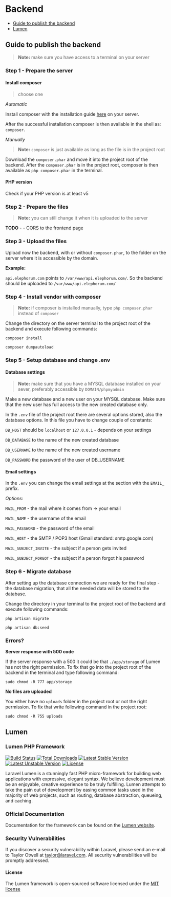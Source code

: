 # Backend

 - [Guide to publish the backend](#guide-to-publish-the-backend)
 - [Lumen](#lumen)

## Guide to publish the backend

> **Note:** make sure you have access to a terminal on your server

### Step 1 - Prepare the server

#### Install composer

> choose one

*Automatic*

Install composer with the installation guide [here](https://getcomposer.org/download/) on your server.

After the successful installation composer is then available in the shell as: `composer`.

*Manually*

>**Note:** `composer` is just available as long as the file is in the project root

Download the `composer.phar` and move it into the project root of the backend. After the `composer.phar` is in the project root, composer is then available as `php composer.phar` in the terminal.

#### PHP version

Check if your PHP version is at least v5

### Step 2 - Prepare the files

>**Note:** you can still change it when it is uploaded to the server

**TODO** - - CORS to the frontend page

### Step 3 - Upload the files

Upload now the backend, with or without `composer.phar`, to the folder on the server where it is accessible by the domain.

**Example:**

`api.elephorum.com` points to `/var/www/api.elephorum.com/`. So the backend should be uploaded to `/var/www/api.elephorum.com/`

### Step 4 - Install vendor with composer

>**Note:** if composer is installed manually, type `php composer.phar` instead of `composer`

Change the directory on the server terminal to the project root of the backend and execute following commands:

`composer install`

`composer dumpautoload`

### Step 5 - Setup database and change .env

#### Database settings

>**Note:** make sure that you have a MYSQL database installed on your sever, preferably accessible by `DOMAIN/phpmyadmin`

Make a new database and a new user on your MYSQL database. Make sure that the new user has full access to the new created database only.

In the `.env` file of the project root there are several options stored, also the database options. In this file you have to change couple of constants:

`DB_HOST` should be `localhost` or `127.0.0.1` - depends on your settings

`DB_DATABASE` to the name of the new created database

`DB_USERNAME` to the name of the new created username

`DB_PASSWORD` the password of the user of DB_USERNAME

#### Email settings

In the `.env` you can change the email settings at the section with the `EMAIL_` prefix.

*Options*:

`MAIL_FROM` - the mail where it comes from -> your email

`MAIL_NAME` - the username of the email

`MAIL_PASSWORD` - the password of the email

`MAIL_HOST` - the SMTP / POP3 host (Gmail standard: smtp.google.com)

`MAIL_SUBJECT_INVITE` - the subject if a person gets invited

`MAIL_SUBJECT_FORGOT` - the subject if a person forgot his password

### Step 6 - Migrate database

After setting up the database connection we are ready for the final step - the database migration, that all the needed data will be stored to the database.

Change the directory in your terminal to the project root of the backend and execute following commands:

`php artisan migrate`

`php artisan db:seed`

### Errors?

**Server response with 500 code**

If the server response with a 500 it could be that `./app/storage` of Lumen has not the right permission. To fix that go into the project root of the backend in the terminal and type following command:

`sudo chmod -R 777 app/storage`

**No files are uploaded**

You either have no `uploads` folder in the project root or not the right permission. To fix that write following command in the project root:

`sudo chmod -R 755 uploads`


## Lumen

### Lumen PHP Framework

[![Build Status](https://travis-ci.org/laravel/lumen-framework.svg)](https://travis-ci.org/laravel/lumen-framework)
[![Total Downloads](https://poser.pugx.org/laravel/lumen-framework/d/total.svg)](https://packagist.org/packages/laravel/lumen-framework)
[![Latest Stable Version](https://poser.pugx.org/laravel/lumen-framework/v/stable.svg)](https://packagist.org/packages/laravel/lumen-framework)
[![Latest Unstable Version](https://poser.pugx.org/laravel/lumen-framework/v/unstable.svg)](https://packagist.org/packages/laravel/lumen-framework)
[![License](https://poser.pugx.org/laravel/lumen-framework/license.svg)](https://packagist.org/packages/laravel/lumen-framework)

Laravel Lumen is a stunningly fast PHP micro-framework for building web applications with expressive, elegant syntax. We believe development must be an enjoyable, creative experience to be truly fulfilling. Lumen attempts to take the pain out of development by easing common tasks used in the majority of web projects, such as routing, database abstraction, queueing, and caching.

### Official Documentation

Documentation for the framework can be found on the [Lumen website](http://lumen.laravel.com/docs).

### Security Vulnerabilities

If you discover a security vulnerability within Laravel, please send an e-mail to Taylor Otwell at taylor@laravel.com. All security vulnerabilities will be promptly addressed.

#### License

The Lumen framework is open-sourced software licensed under the [MIT license](http://opensource.org/licenses/MIT)

